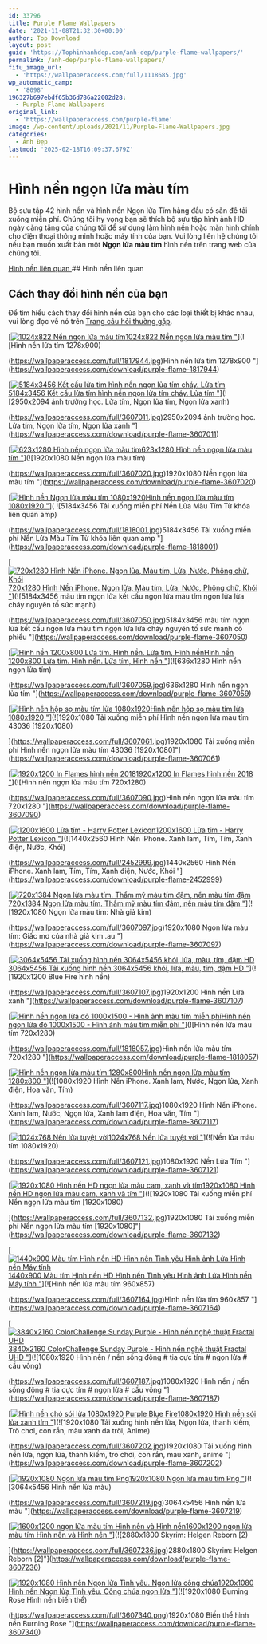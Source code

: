 ```yaml
---
id: 33796
title: Purple Flame Wallpapers
date: '2021-11-08T21:32:30+00:00'
author: Top Download
layout: post
guid: 'https://Tophinhanhdep.com/anh-dep/purple-flame-wallpapers/'
permalink: /anh-dep/purple-flame-wallpapers/
fifu_image_url:
  - 'https://wallpaperaccess.com/full/1118685.jpg'
wp_automatic_camp:
  - '8098'
196327b697ebdf65b36d786a22002d28:
  - Purple Flame Wallpapers
original_link:
  - 'https://wallpaperaccess.com/purple-flame'
image: /wp-content/uploads/2021/11/Purple-Flame-Wallpapers.jpg
categories:
  - Ảnh Đẹp
lastmod: '2025-02-18T16:09:37.679Z'
---
```

# Hình nền ngọn lửa màu tím

Bộ sưu tập 42 hình nền và hình nền Ngọn lửa Tím hàng đầu có sẵn để tải xuống miễn phí. Chúng tôi hy vọng bạn sẽ thích bộ sưu tập hình ảnh HD ngày càng tăng của chúng tôi để sử dụng làm hình nền hoặc màn hình chính cho điện thoại thông minh hoặc máy tính của bạn. Vui lòng liên hệ chúng tôi nếu bạn muốn xuất bản một **Ngọn lửa màu tím** hình nền trên trang web của chúng tôi.

[Hình nền liên quan ](#related) ## Hình nền liên quan

## Cách thay đổi hình nền của bạn

Để tìm hiểu cách thay đổi hình nền của bạn cho các loại thiết bị khác nhau, vui lòng đọc về nó trên [Trang câu hỏi thường gặp](https://tophinhanhdep.com/faq/).

  
[[![1024x822 Nền ngọn lửa màu tím](https://wallpaperaccess.com/full/1118685.jpg)1024x822 Nền ngọn lửa màu tím "](https://wallpaperaccess.com/download/purple-flame-1118685)](![Hình nền lửa tím 1278x900)

(https://wallpaperaccess.com/full/1817944.jpg)Hình nền lửa tím 1278x900 "](https://wallpaperaccess.com/download/purple-flame-1817944)

[[![5184x3456 Kết cấu lửa tím hình nền ngọn lửa tím cháy.  Lửa tím](https://wallpaperaccess.com/full/1118698.jpg)5184x3456 Kết cấu lửa tím hình nền ngọn lửa tím cháy. Lửa tím "](https://wallpaperaccess.com/download/purple-flame-1118698)](![2950x2094 ảnh trường học.  Lửa tím, Ngọn lửa tím, Ngọn lửa xanh)

(https://wallpaperaccess.com/full/3607011.jpg)2950x2094 ảnh trường học. Lửa tím, Ngọn lửa tím, Ngọn lửa xanh "](https://wallpaperaccess.com/download/purple-flame-3607011)

[[![623x1280 Hình nền ngọn lửa màu tím](https://wallpaperaccess.com/full/1118701.jpg)623x1280 Hình nền ngọn lửa màu tím "](https://wallpaperaccess.com/download/purple-flame-1118701)](![1920x1080 Nền ngọn lửa màu tím)

(https://wallpaperaccess.com/full/3607020.jpg)1920x1080 Nền ngọn lửa màu tím "](https://wallpaperaccess.com/download/purple-flame-3607020)

[[![Hình nền Ngọn lửa màu tím 1080x1920](https://wallpaperaccess.com/full/3607021.jpg)Hình nền ngọn lửa màu tím 1080x1920 "](https://wallpaperaccess.com/download/purple-flame-3607021)]( ![5184x3456 Tải xuống miễn phí Nền Lửa Màu Tím Từ khóa liên quan amp)

(https://wallpaperaccess.com/full/1818001.jpg)5184x3456 Tải xuống miễn phí Nền Lửa Màu Tím Từ khóa liên quan amp "](https://wallpaperaccess.com/download/purple-flame-1818001)

[[![720x1280 Hình Nền iPhone.  Ngọn lửa, Màu tím, Lửa, Nước, Phông chữ, Khói](https://wallpaperaccess.com/full/3607028.jpg)720x1280 Hình Nền iPhone. Ngọn lửa, Màu tím, Lửa, Nước, Phông chữ, Khói "](https://wallpaperaccess.com/download/purple-flame-3607028)](![5184x3456 màu tím ngọn lửa kết cấu ngọn lửa màu tím ngọn lửa lửa cháy nguyên tố sức mạnh)

(https://wallpaperaccess.com/full/3607050.jpg)5184x3456 màu tím ngọn lửa kết cấu ngọn lửa màu tím ngọn lửa lửa cháy nguyên tố sức mạnh cổ phiếu "](https://wallpaperaccess.com/download/purple-flame-3607050)

[[![Hình nền 1200x800 Lửa tím.  Hình nền.  Lửa tím, Hình nền](https://wallpaperaccess.com/full/1817951.jpg)Hình nền 1200x800 Lửa tím. Hình nền. Lửa tím, Hình nền "](https://wallpaperaccess.com/download/purple-flame-1817951)](![636x1280 Hình nền ngọn lửa tím)

(https://wallpaperaccess.com/full/3607059.jpg)636x1280 Hình nền ngọn lửa tím "](https://wallpaperaccess.com/download/purple-flame-3607059)

[[![Hình nền hộp sọ màu tím lửa 1080x1920](https://wallpaperaccess.com/full/3324119.jpg)Hình nền hộp sọ màu tím lửa 1080x1920 "](https://wallpaperaccess.com/download/purple-flame-3324119)](![1920x1080 Tải xuống miễn phí Hình nền ngọn lửa màu tím 43036 [1920x1080)

](https://wallpaperaccess.com/full/3607061.jpg)1920x1080 Tải xuống miễn phí Hình nền ngọn lửa màu tím 43036 \[1920x1080\]"](https://wallpaperaccess.com/download/purple-flame-3607061)

[[![1920x1200 In Flames hình nền 2018](https://wallpaperaccess.com/full/3607084.jpg)1920x1200 In Flames hình nền 2018 "](https://wallpaperaccess.com/download/purple-flame-3607084)](![Hình nền ngọn lửa màu tím 720x1280)

(https://wallpaperaccess.com/full/3607090.jpg)Hình nền ngọn lửa màu tím 720x1280 "](https://wallpaperaccess.com/download/purple-flame-3607090)

[[![1200x1600 Lửa tím - Harry Potter Lexicon](https://wallpaperaccess.com/full/3607092.png)1200x1600 Lửa tím - Harry Potter Lexicon "](https://wallpaperaccess.com/download/purple-flame-3607092)](![1440x2560 Hình Nền iPhone.  Xanh lam, Tím, Tím, Xanh điện, Nước, Khói)

(https://wallpaperaccess.com/full/2452999.jpg)1440x2560 Hình Nền iPhone. Xanh lam, Tím, Tím, Xanh điện, Nước, Khói "](https://wallpaperaccess.com/download/purple-flame-2452999)

[[![720x1384 Ngọn lửa màu tím.  Thẩm mỹ màu tím đậm, nền màu tím đậm](https://wallpaperaccess.com/full/3607096.jpg)720x1384 Ngọn lửa màu tím. Thẩm mỹ màu tím đậm, nền màu tím đậm "](https://wallpaperaccess.com/download/purple-flame-3607096)](![1920x1080 Ngọn lửa màu tím: Nhà giả kim)

(https://wallpaperaccess.com/full/3607097.jpg)1920x1080 Ngọn lửa màu tím: Giấc mơ của nhà giả kim .au "](https://wallpaperaccess.com/download/purple-flame-3607097)

[[![3064x5456 Tải xuống hình nền 3064x5456 khói, lửa, màu, tím, đậm HD](https://wallpaperaccess.com/full/2517022.jpg)3064x5456 Tải xuống hình nền 3064x5456 khói, lửa, màu, tím, đậm HD "](https://wallpaperaccess.com/download/purple-flame-2517022)](![1920x1200 Blue Fire hình nền)

(https://wallpaperaccess.com/full/3607107.jpg)1920x1200 Hình nền Lửa xanh "](https://wallpaperaccess.com/download/purple-flame-3607107)

[[![Hình nền ngọn lửa đỏ 1000x1500 - Hình ảnh màu tím miễn phí](https://wallpaperaccess.com/full/3607114.jpg)Hình nền ngọn lửa đỏ 1000x1500 - Hình ảnh màu tím miễn phí "](https://wallpaperaccess.com/download/purple-flame-3607114)](![Hình nền lửa màu tím 720x1280)

(https://wallpaperaccess.com/full/1818057.jpg)Hình nền lửa màu tím 720x1280 "](https://wallpaperaccess.com/download/purple-flame-1818057)

[[![Hình nền ngọn lửa màu tím 1280x800](https://wallpaperaccess.com/full/2284537.jpg)Hình nền ngọn lửa màu tím 1280x800 "](https://wallpaperaccess.com/download/purple-flame-2284537)](![1080x1920 Hình Nền iPhone.  Xanh lam, Nước, Ngọn lửa, Xanh điện, Hoa văn, Tím)

(https://wallpaperaccess.com/full/3607117.jpg)1080x1920 Hình Nền iPhone. Xanh lam, Nước, Ngọn lửa, Xanh lam điện, Hoa văn, Tím "](https://wallpaperaccess.com/download/purple-flame-3607117)

[[![1024x768 Nền lửa tuyệt vời](https://wallpaperaccess.com/full/1817934.jpg)1024x768 Nền lửa tuyệt vời "](https://wallpaperaccess.com/download/purple-flame-1817934)](![Nền lửa màu tím 1080x1920)

(https://wallpaperaccess.com/full/3607121.jpg)1080x1920 Nền Lửa Tím "](https://wallpaperaccess.com/download/purple-flame-3607121)

[[![1920x1080 Hình nền HD ngọn lửa màu cam, xanh và tím](https://wallpaperaccess.com/full/1118719.jpg)1920x1080 Hình nền HD ngọn lửa màu cam, xanh và tím "](https://wallpaperaccess.com/download/purple-flame-1118719)](![1920x1080 Tải xuống miễn phí Nền ngọn lửa màu tím [1920x1080)

](https://wallpaperaccess.com/full/3607132.jpg)1920x1080 Tải xuống miễn phí Nền ngọn lửa màu tím \[1920x1080\]"](https://wallpaperaccess.com/download/purple-flame-3607132)

[[![1440x900 Màu tím Hình nền HD Hình nền Tình yêu Hình ảnh Lửa Hình nền Máy tính](https://wallpaperaccess.com/full/3607161.jpg)1440x900 Màu tím Hình nền HD Hình nền Tình yêu Hình ảnh Lửa Hình nền Máy tính "](https://wallpaperaccess.com/download/purple-flame-3607161)](![Hình nền lửa màu tím 960x857)

(https://wallpaperaccess.com/full/3607164.jpg)Hình nền lửa tím 960x857 "](https://wallpaperaccess.com/download/purple-flame-3607164)

[[![3840x2160 ColorChallenge Sunday Purple - Hình nền nghệ thuật Fractal UHD](https://wallpaperaccess.com/full/3607178.png)3840x2160 ColorChallenge Sunday Purple - Hình nền nghệ thuật Fractal UHD "](https://wallpaperaccess.com/download/purple-flame-3607178)](![1080x1920 Hình nền / nền sống động # tia cực tím # ngọn lửa # cầu vồng)

(https://wallpaperaccess.com/full/3607187.jpg)1080x1920 Hình nền / nền sống động # tia cực tím # ngọn lửa # cầu vồng "](https://wallpaperaccess.com/download/purple-flame-3607187)

[[![Hình nền chó sói lửa 1080x1920 Purple Blue Fire](https://wallpaperaccess.com/full/3607189.jpg)1080x1920 Hình nền sói lửa xanh tím "](https://wallpaperaccess.com/download/purple-flame-3607189)](![1920x1080 Tải xuống hình nền lửa, Ngọn lửa, thanh kiếm, Trò chơi, con rắn, màu xanh da trời, Anime)

(https://wallpaperaccess.com/full/3607202.jpg)1920x1080 Tải xuống hình nền lửa, ngọn lửa, thanh kiếm, trò chơi, con rắn, màu xanh, anime "](https://wallpaperaccess.com/download/purple-flame-3607202)

[[![1920x1080 Ngọn lửa màu tím Png](https://wallpaperaccess.com/full/3607214.png)1920x1080 Ngọn lửa màu tím Png "](https://wallpaperaccess.com/download/purple-flame-3607214)](![3064x5456 Hình nền lửa màu)

(https://wallpaperaccess.com/full/3607219.jpg)3064x5456 Hình nền lửa màu "](https://wallpaperaccess.com/download/purple-flame-3607219)

[[![1600x1200 ngọn lửa màu tím Hình nền và Hình nền](https://wallpaperaccess.com/full/3607234.jpg)1600x1200 ngọn lửa màu tím Hình nền và Hình nền "](https://wallpaperaccess.com/download/purple-flame-3607234)](![2880x1800 Skyrim: Helgen Reborn [2)

](https://wallpaperaccess.com/full/3607236.jpg)2880x1800 Skyrim: Helgen Reborn \[2\]"](https://wallpaperaccess.com/download/purple-flame-3607236)

[[![1920x1080 Hình nền Ngọn lửa Tình yêu.  Ngọn lửa công chúa](https://wallpaperaccess.com/full/3607293.jpg)1920x1080 Hình nền Ngọn lửa Tình yêu. Công chúa ngọn lửa "](https://wallpaperaccess.com/download/purple-flame-3607293)](![1920x1080 Burning Rose Hình nền biến thể)

(https://wallpaperaccess.com/full/3607340.png)1920x1080 Biến thể hình nền Burning Rose "](https://wallpaperaccess.com/download/purple-flame-3607340)
